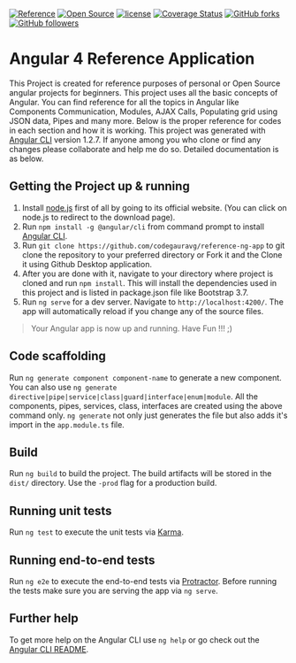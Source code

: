 [![Reference](https://img.shields.io/badge/Purpose-Reference-blue.svg)]()
[![Open Source](https://img.shields.io/badge/Open-Source-orange.svg)](https://opensource.org/)
[![license](https://img.shields.io/badge/license-The%20Unlicense-yellow.svg)](https://github.com/codegauravg/reference-ng-app/blob/master/LICENSE)
[![Coverage Status](https://coveralls.io/repos/github/codegauravg/reference-ng-app/badge.svg?branch=master)](https://coveralls.io/github/codegauravg/reference-ng-app?branch=master)
[![GitHub forks](https://img.shields.io/github/forks/badges/shields.svg?style=social&label=Fork)](https://github.com/codegauravg/reference-ng-app)
[![GitHub followers](https://img.shields.io/github/followers/espadrine.svg?style=social&label=Follow)]()

# Angular 4 Reference Application

This Project is created for reference purposes of personal or Open Source angular projects for beginners. This project uses all the basic concepts of Angular. You can find reference for all the topics in Angular like Components Communication, Modules, AJAX Calls, Populating grid using JSON data, Pipes and many more. Below is the proper reference for codes in each section and how it is working. This project was generated with [Angular CLI](https://github.com/angular/angular-cli) version 1.2.7. If anyone among you who clone or find any changes please collaborate and help me do so. Detailed documentation is as below.

## Getting the Project up & running

1. Install [node.js](https://nodejs.org/en/download/) first of all by going to its official website. (You can click on node.js to redirect to the download page).
2. Run `npm install -g @angular/cli` from command prompt to install [Angular CLI](https://angular.io/guide/quickstart).
3. Run `git clone https://github.com/codegauravg/reference-ng-app` to git clone the repository to your preferred directory or Fork it and the Clone it using Github Desktop application.
4. After you are done with it, navigate to your directory where project is cloned and run `npm install`. This will install the dependencies used in this project and is listed in package.json file like Bootstrap 3.7.
5. Run `ng serve` for a dev server. Navigate to `http://localhost:4200/`. The app will automatically reload if you change any of the source files.

> Your Angular app is now up and running. Have Fun !!! ;)

## Code scaffolding

Run `ng generate component component-name` to generate a new component. You can also use `ng generate directive|pipe|service|class|guard|interface|enum|module`.
All the components, pipes, services, class, interfaces are created using the above command only.
`ng generate` not only just generates the file but also adds it's import in the `app.module.ts` file.

## Build

Run `ng build` to build the project. The build artifacts will be stored in the `dist/` directory. Use the `-prod` flag for a production build.

## Running unit tests

Run `ng test` to execute the unit tests via [Karma](https://karma-runner.github.io).

## Running end-to-end tests

Run `ng e2e` to execute the end-to-end tests via [Protractor](http://www.protractortest.org/).
Before running the tests make sure you are serving the app via `ng serve`.

## Further help

To get more help on the Angular CLI use `ng help` or go check out the [Angular CLI README](https://github.com/angular/angular-cli/blob/master/README.md).
